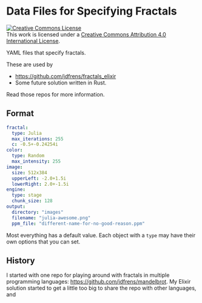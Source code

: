 # Data Files for Specifying Fractals

<a rel="license" href="http://creativecommons.org/licenses/by/4.0/"><img alt="Creative Commons License"
style="border-width:0" src="https://i.creativecommons.org/l/by/4.0/88x31.png" /></a><br />This work is licensed under a
<a rel="license" href="http://creativecommons.org/licenses/by/4.0/">Creative Commons Attribution 4.0 International
License</a>.

YAML files that specify fractals.

These are used by
* https://github.com/jdfrens/fractals_elixir
* Some future solution written in Rust.

Read those repos for more information.

## Format

```yaml
fractal:
  type: Julia
  max_iterations: 255
  c: -0.5+-0.24254i
color:
  type: Random
  max_intensity: 255
image:
  size: 512x384
  upperLeft: -2.0+1.5i
  lowerRight: 2.0+-1.5i
engine:
  type: stage
  chunk_size: 128
output:
  directory: "images"
  filename: "julia-awesome.png"
  ppm_file: "different-name-for-no-good-reason.ppm"
```

Most everything has a default value.  Each object with a `type` may have their own options that you can set.

## History

I started with one repo for playing around with fractals in multiple programming languages:
https://github.com/jdfrens/mandelbrot.  My Elixir solution started to get a little too big to share the repo with other
languages, and
